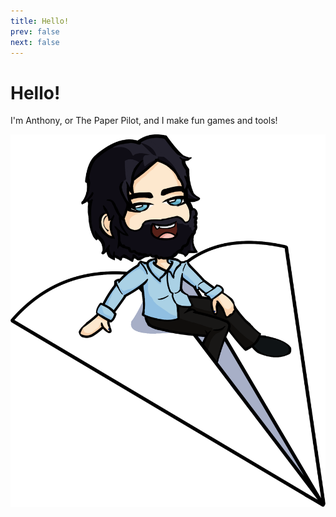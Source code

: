 ```yaml
---
title: Hello!
prev: false
next: false
---
```

# Hello!

I'm Anthony, or The Paper Pilot, and I make fun games and tools!

<img class="hero" src="/paperpilot.png" />
